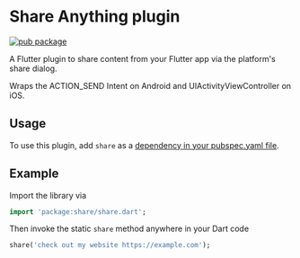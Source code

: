 # Share Anything plugin

[![pub package](https://img.shields.io/pub/v/share.svg)](https://pub.dartlang.org/packages/share)

A Flutter plugin to share content from your Flutter app via the platform's
share dialog.

Wraps the ACTION_SEND Intent on Android and UIActivityViewController
on iOS.

## Usage
To use this plugin, add `share` as a [dependency in your pubspec.yaml file](https://flutter.io/platform-plugins/).

## Example

Import the library via
``` dart
import 'package:share/share.dart';
```

Then invoke the static `share` method anywhere in your Dart code
``` dart
share('check out my website https://example.com');
```
